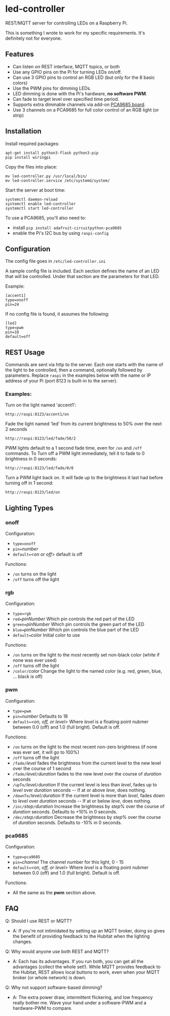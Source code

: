 # led-controller
REST/MQTT server for controlling LEDs on a Raspberry Pi.

This is something I wrote to work for my specific requirements.  It's definitely not for everyone.

## Features
- Can listen on REST interface, MQTT topics, or both
- Use any GPIO pins on the Pi for turning LEDs on/off.
- Can use 3 GPIO pins to control an RGB LED (but only for the 8 basic colors)
- Use the PWM pins for dimming LEDs.
- LED dimming is done with the Pi's hardware, **no software PWM**.
- Can fade to target level over specified time period.
- Supports extra dimmable channels via add-on [PCA9685 board](https://www.adafruit.com/product/815).
- Use 3 channels on a PCA9685 for full color control of an RGB light (or strip)

## Installation
Install required packages:
```
apt-get install python3-flask python3-pip
pip install wiringpi
```

Copy the files into place:
```
mv led-controller.py /usr/local/bin/
mv led-controller.service /etc/systemd/system/
```

Start the server at boot time:
```
systemctl daemon-reload
systemctl enable led-controller
systemctl start led-controller
```

To use a PCA9685, you'll also need to:
- install `pip install adafruit-circuitpython-pca9685`
- enable the Pi's I2C bus by using `raspi-config`

## Configuration
The config file goes in `/etc/led-controller.ini`

A sample config file is included.  Each section defines the name of an LED that will be controlled.  Under that section are the parameters for that LED.

Example:
```
[accent1]
type=onoff
pin=24
```

If no config file is found, it assumes the following:
```
[led]
type=pwm
pin=18
default=off
```

## REST Usage
Commands are sent via http to the server.  Each one starts with the name of the light to be controlled, then a command, optionally followed by parameters.  Replace `raspi` in the examples below with the name or IP address of your Pi (port 8123 is built-in to the server).

### Examples:
Turn on the light named 'accent1':
```
http://raspi:8123/accent1/on
```

Fade the light named 'led' from its current brightness to 50% over the next 2 seconds
```
http://raspi:8123/led/fade/50/2
```

PWM lights default to a 1 second fade time, even for `/on` and `/off` commands.  To Turn off a PWM light immediately, tell it to fade to 0 brightness in 0 seconds:
```
http://raspi:8123/led/fade/0/0
```

Turn a PWM light back on.  It will fade up to the brightness it last had before turning off in 1 second:
```
http://raspi:8123/led/on
```

## Lighting Types
### onoff
Configuration:
- `type=onoff`
- `pin=`*number*
- `default=`*\<on or off\>* default is off

Functions:
- `/on` turns on the light
- `/off` turns off the light

### rgb
Configuration:
- `type=rgb`
- `red=`*pinNumber* Which pin controls the red part of the LED
- `green=`*pinNumber* Which pin controls the green part of the LED
- `blue=`*pinNumber* Which pin controls the blue part of the LED
- `default=`*color* Initial color to use

Functions:
- `/on` turns on the light to the most recently set non-black color (white if none was ever used)
- `/off` turns off the light
- `/color/`*color* Change the light to the named color (e.g. red, green, blue, ... black is off)
  
### pwm
Configuration:
- `type=pwm`
- `pin=`*number* Defaults to 18
- `default=`*<on, off, or level>* Where *level* is a floating point nubmer between 0.0 (off) and 1.0 (full bright).  Default is off.

Functions:
- `/on` turns on the light to the most recent non-zero brightness (if none was ever set, it will go to 100%)
- `/off` turns off the light
- `/fade/`*level* fades the brightness from the current level to the new level over the course of 1 second
- `/fade/`*level*`/`*duration* fades to the new level over the course of *duration* seconds
- `/upTo/`*level*`/`*duration* If the current level is less than *level*, fades up to *level* over *duration* seconds -- If at or above *leve*, does nothing.
- `/downTo/`*level*`/`*duration* If the current level is more than *level*, fades down to *level* over *duration* seconds -- If at or below *leve*, does nothing.
- `/inc/`*step*`/`*duration* Increase the brightness by *step*% over the course of *duration* seconds.  Defaults to +10% in 0 seconds.
- `/dec/`*step*`/`*duration* Decrease the brightness by *step*% over the course of *duration* seconds.  Defaults to -10% in 0 seconds.

### pca9685
Configuration:
- `type=pca9685`
- `pin=`*channel* The channel number for this light, 0 - 15
- `default=`*<on, off, or level>* Where *level* is a floating point nubmer between 0.0 (off) and 1.0 (full bright).  Default is off.

Functions:
- All the same as the **pwm** section above.

## FAQ
Q: Should I use REST or MQTT?
 - A: If you're not intimidated by setting up an MQTT broker, doing so gives the benefit of providing feedback to the Hubitat when the lighting changes.

Q: Why would anyone use both REST and MQTT?
 - A: Each has its advantages.  If you run both, you can get all the advantages (collect the whole set!).  While MQTT provides feedback to the Hubitat, REST allows local buttons to work, even when your MQTT broker (or whole network) is down.


Q: Why not support software-based dimming?
 - A: The extra power draw, intermittent flickering, and low frequency really bother me.  Wave your hand under a software-PWM and a hardware-PWM to compare.

